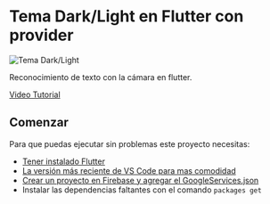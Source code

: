 # Tema Dark/Light en Flutter con provider
![Tema Dark/Light](https://github.com/manudevcode/flutter-text-recognition/blob/master/image/image.png?raw=true)

Reconocimiento de texto con la cámara en flutter. 


[Video Tutorial](https://youtu.be/DjvGID2jNSY)

## Comenzar

Para que puedas ejecutar sin problemas este proyecto necesitas: 

- [Tener instalado Flutter](https://flutter.dev/docs/get-started/install)
- [La versión más reciente de VS Code para mas comodidad](https://code.visualstudio.com/)
- [Crear un proyecto en Firebase y agregar el GoogleServices.json](https://firebase.google.com/)
- Instalar las dependencias faltantes con el comando ```packages get```